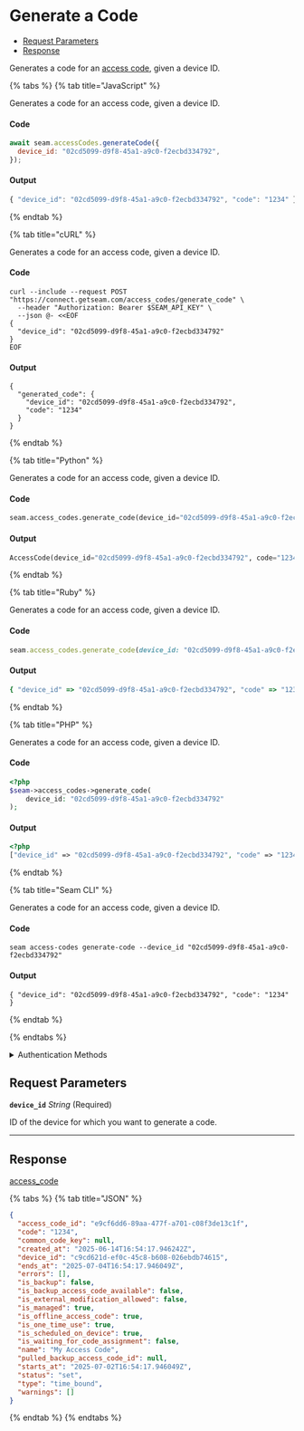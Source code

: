 # Generate a Code

- [Request Parameters](#request-parameters)
- [Response](#response)

Generates a code for an [access code](https://docs.seam.co/latest/capability-guides/smart-locks/access-codes), given a device ID.


{% tabs %}
{% tab title="JavaScript" %}

Generates a code for an access code, given a device ID.

#### Code

```javascript
await seam.accessCodes.generateCode({
  device_id: "02cd5099-d9f8-45a1-a9c0-f2ecbd334792",
});
```

#### Output

```javascript
{ "device_id": "02cd5099-d9f8-45a1-a9c0-f2ecbd334792", "code": "1234" }
```
{% endtab %}

{% tab title="cURL" %}

Generates a code for an access code, given a device ID.

#### Code

```curl
curl --include --request POST "https://connect.getseam.com/access_codes/generate_code" \
  --header "Authorization: Bearer $SEAM_API_KEY" \
  --json @- <<EOF
{
  "device_id": "02cd5099-d9f8-45a1-a9c0-f2ecbd334792"
}
EOF
```

#### Output

```curl
{
  "generated_code": {
    "device_id": "02cd5099-d9f8-45a1-a9c0-f2ecbd334792",
    "code": "1234"
  }
}
```
{% endtab %}

{% tab title="Python" %}

Generates a code for an access code, given a device ID.

#### Code

```python
seam.access_codes.generate_code(device_id="02cd5099-d9f8-45a1-a9c0-f2ecbd334792")
```

#### Output

```python
AccessCode(device_id="02cd5099-d9f8-45a1-a9c0-f2ecbd334792", code="1234")
```
{% endtab %}

{% tab title="Ruby" %}

Generates a code for an access code, given a device ID.

#### Code

```ruby
seam.access_codes.generate_code(device_id: "02cd5099-d9f8-45a1-a9c0-f2ecbd334792")
```

#### Output

```ruby
{ "device_id" => "02cd5099-d9f8-45a1-a9c0-f2ecbd334792", "code" => "1234" }
```
{% endtab %}

{% tab title="PHP" %}

Generates a code for an access code, given a device ID.

#### Code

```php
<?php
$seam->access_codes->generate_code(
    device_id: "02cd5099-d9f8-45a1-a9c0-f2ecbd334792"
);
```

#### Output

```php
<?php
["device_id" => "02cd5099-d9f8-45a1-a9c0-f2ecbd334792", "code" => "1234"];
```
{% endtab %}

{% tab title="Seam CLI" %}

Generates a code for an access code, given a device ID.

#### Code

```seam_cli
seam access-codes generate-code --device_id "02cd5099-d9f8-45a1-a9c0-f2ecbd334792"
```

#### Output

```seam_cli
{ "device_id": "02cd5099-d9f8-45a1-a9c0-f2ecbd334792", "code": "1234" }
```
{% endtab %}

{% endtabs %}


<details>

<summary>Authentication Methods</summary>

- API key
- Client session token
- Personal access token
  <br>Must also include the `seam-workspace` header in the request.

To learn more, see [Authentication](https://docs.seam.co/latest/api/authentication).
</details>

## Request Parameters

**`device_id`** *String* (Required)

ID of the device for which you want to generate a code.

---


## Response

[access\_code](.)


{% tabs %}
{% tab title="JSON" %}



```json
{
  "access_code_id": "e9cf6dd6-89aa-477f-a701-c08f3de13c1f",
  "code": "1234",
  "common_code_key": null,
  "created_at": "2025-06-14T16:54:17.946242Z",
  "device_id": "c9cd621d-ef0c-45c8-b608-026ebdb74615",
  "ends_at": "2025-07-04T16:54:17.946049Z",
  "errors": [],
  "is_backup": false,
  "is_backup_access_code_available": false,
  "is_external_modification_allowed": false,
  "is_managed": true,
  "is_offline_access_code": true,
  "is_one_time_use": true,
  "is_scheduled_on_device": true,
  "is_waiting_for_code_assignment": false,
  "name": "My Access Code",
  "pulled_backup_access_code_id": null,
  "starts_at": "2025-07-02T16:54:17.946049Z",
  "status": "set",
  "type": "time_bound",
  "warnings": []
}
```
{% endtab %}
{% endtabs %}
